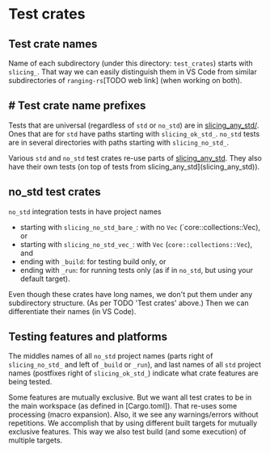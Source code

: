 # Test crates
## Test crate names
Name of each subdirectory (under this directory: `test_crates`) starts with `slicing_`. That way we can easily distinguish them in VS Code from similar subdirectories of `ranging-rs`[TODO web link] (when working on both).

## # Test crate name prefixes
Tests that are universal (regardless of `std` or `no_std`)  are in [slicing_any_std/](slicing_any_std). Ones that are for `std` have paths starting with `slicing_ok_std_`. `no_std` tests are in several directories with paths starting with `slicing_no_std_`.

Various `std` and `no_std` test crates re-use parts of [slicing_any_std](slicing_any_std). They also have their own tests (on top of tests from slicing_any_std](slicing_any_std)).

## no_std test crates
`no_std` integration tests in have project names
- starting with `slicing_no_std_bare_`: with no `Vec` (`core::collections::Vec), or
- starting with `slicing_no_std_vec_`: with `Vec` (`core::collections::Vec`), and
- ending with `_build`: for testing build only, or
- ending with `_run`: for running tests only (as if in `no_std`, but using your default target).

Even though these crates have long names, we don't put them under any subdirectory structure. (As per TODO 'Test crates' above.) Then we can differentiate their names (in VS Code).

## Testing features and platforms
The middles names of all `no_std` project names (parts right of `slicing_no_std_` and left of `_build` or `_run`), and last names of all `std` project names (postfixes right of `slicing_ok_std_`) indicate what crate features are being tested.

Some features are mutually exclusive. But we want all test crates to be in the main workspace (as defined in [Cargo.toml]). That re-uses some processing (macro expansion). Also, it we see any warnings/errors without repetitions. We accomplish that by using different built targets for mutually exclusive features. This way we also test build (and some execution) of multiple targets.

